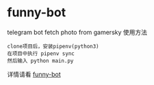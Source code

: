 # funny-bot
telegram bot fetch photo from gamersky
使用方法
```
clone项目后，安装pipenv(python3)
在项目中执行 pipenv sync
然后输入 python main.py
```
详情请看 [funny-bot](https://yangsoon.github.io/2018/04/14/%E7%94%A8aiotg%E5%BC%80%E5%8F%91%E4%B8%80%E4%B8%AAtelegram%E7%88%AC%E8%99%AB%E6%9C%BA%E5%99%A8%E4%BA%BA/)